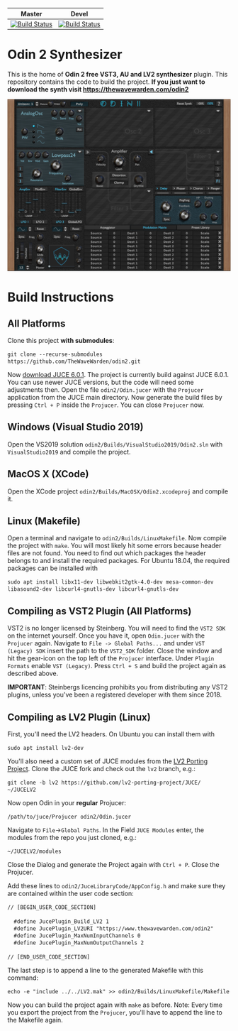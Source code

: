 |Master|Devel|
|---|---|
|[![Build Status](https://dev.azure.com/TheWaveWarden/odin2/_apis/build/status/TheWaveWarden.odin2?branchName=master)](https://dev.azure.com/TheWaveWarden/odin2/_build/latest?definitionId=1&branchName=master)|[![Build Status](https://dev.azure.com/TheWaveWarden/odin2/_apis/build/status/TheWaveWarden.odin2?branchName=devel)](https://dev.azure.com/TheWaveWarden/odin2/_build/latest?definitionId=1&branchName=devel)|

# Odin 2 Synthesizer

This is the home of **Odin 2 free VST3, AU and LV2 synthesizer** plugin. This repository contains the code to build the project. **If you just want to download the synth visit
https://thewavewarden.com/odin2**

![alt text](screenshot.png)

# Build Instructions
## All Platforms
Clone this project **with submodules**:
```
git clone --recurse-submodules https://github.com/TheWaveWarden/odin2.git
```
Now [download JUCE 6.0.1](https://github.com/juce-framework/JUCE/releases). The project is currently build against JUCE 6.0.1. You can use newer JUCE versions, but the code will need some adjustments then. Open the file `odin2/Odin.jucer` with the `Projucer` application from the JUCE main directory. Now generate the build files by pressing `Ctrl + P` inside the `Projucer`. You can close `Projucer` now.

## Windows (Visual Studio 2019)

Open the VS2019 solution `odin2/Builds/VisualStudio2019/Odin2.sln` with `VisualStudio2019` and compile the project.

## MacOS X (XCode)

Open the XCode project `odin2/Builds/MacOSX/Odin2.xcodeproj` and compile it.

## Linux (Makefile)

Open a terminal and navigate to `odin2/Builds/LinuxMakefile`. Now compile the project with `make`. You will most likely hit some errors because header files are not found. You need to find out which packages the header belongs to and install the required packages. For Ubuntu 18.04, the required packages can be installed with
```
sudo apt install libx11-dev libwebkit2gtk-4.0-dev mesa-common-dev libasound2-dev libcurl4-gnutls-dev libcurl4-gnutls-dev
```

## Compiling as VST2 Plugin (All Platforms)
VST2 is no longer licensed by Steinberg. You will need to find the `VST2 SDK` on the internet yourself. Once you have it, open `Odin.jucer` with the `Projucer` again. Navigate to `File -> Global Paths...` and under `VST (Legacy) SDK` insert the path to the `VST2_SDK` folder. Close the window and hit the gear-icon on the top left of the `Projucer` interface. Under `Plugin Formats` enable `VST (Legacy)`. Press `Ctrl + S` and build the project again as described above.

**IMPORTANT**: Steinbergs licencing prohibits you from distributing any VST2 plugins, unless you've been a registered developer with them since 2018.

## Compiling as LV2 Plugin (Linux)
First, you'll need the LV2 headers. On Ubuntu you can install them with
```
sudo apt install lv2-dev
```
You'll also need a custom set of JUCE modules from the [LV2 Porting Project](https://github.com/lv2-porting-project/). Clone the JUCE fork and check out the `lv2` branch, e.g.:
```
git clone -b lv2 https://github.com/lv2-porting-project/JUCE/ ~/JUCELV2
```
Now open Odin in your **regular** Projucer:
```
/path/to/juce/Projucer odin2/Odin.jucer
```
Navigate to `File`->`Global Paths`. In the Field `JUCE Modules` enter, the modules from the repo you just cloned, e.g.:
```
~/JUCELV2/modules
```
Close the Dialog and generate the Project again with `Ctrl + P`. Close the Projucer.

Add these lines to `odin2/JuceLibraryCode/AppConfig.h` and make sure they are contained within the user code section:
```
// [BEGIN_USER_CODE_SECTION]

  #define JucePlugin_Build_LV2 1
  #define JucePlugin_LV2URI "https://www.thewavewarden.com/odin2"
  #define JucePlugin_MaxNumInputChannels 0
  #define JucePlugin_MaxNumOutputChannels 2

// [END_USER_CODE_SECTION]
```
The last step is to append a line to the generated Makefile with this command:
```
echo -e "include ../../LV2.mak" >> odin2/Builds/LinuxMakefile/Makefile
```
Now you can build the project again with `make` as before. Note: Every time you export the project from the `Projucer`, you'll have to append the line to the Makefile again.

